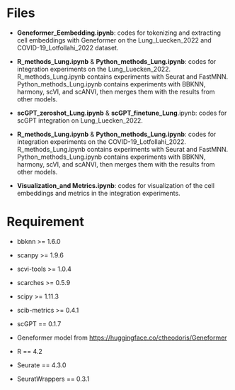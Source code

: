 # Files
* **Geneformer_Eembedding.ipynb**: codes for tokenizing and extracting cell embeddings with Geneformer on the Lung_Luecken_2022 and COVID-19_Lotfollahi_2022 dataset.

* **R_methods_Lung.ipynb** & **Python_methods_Lung.ipynb**: codes for integration experiments on the Lung_Luecken_2022. R_methods_Lung.ipynb contains experiments with Seurat and FastMNN. Python_methods_Lung.ipynb contains experiments with BBKNN, harmony, scVI, and scANVI, then merges them with the results from other models.

* **scGPT_zeroshot_Lung.ipynb** & **scGPT_finetune_Lung**.ipynb: codes for scGPT integration on Lung_Luecken_2022.

* **R_methods_Lung.ipynb** & **Python_methods_Lung.ipynb**: codes for integration experiments on the COVID-19_Lotfollahi_2022. R_methods_Lung.ipynb contains experiments with Seurat and FastMNN. Python_methods_Lung.ipynb contains experiments with BBKNN, harmony, scVI, and scANVI, then merges them with the results from other models.

* **Visualization_and Metrics.ipynb**: codes for visualization of the cell embeddings and metrics in the integration experiments.

# Requirement
* bbknn >= 1.6.0
* scanpy >= 1.9.6
* scvi-tools >= 1.0.4
* scarches >= 0.5.9
* scipy >= 1.11.3
* scib-metrics >= 0.4.1
* scGPT == 0.1.7
* Geneformer model from https://huggingface.co/ctheodoris/Geneformer

* R == 4.2
* Seurate == 4.3.0
* SeuratWrappers == 0.3.1
